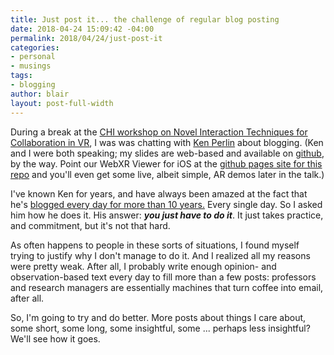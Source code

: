 ```yaml
---
title: Just post it... the challenge of regular blog posting
date: 2018-04-24 15:09:42 -04:00
permalink: 2018/04/24/just-post-it
categories:
- personal
- musings
tags:
- blogging
author: blair
layout: post-full-width
---
```


During a break at the [CHI workshop on Novel Interaction Techniques for Collaboration in VR](https://virtualreality-chi2018.media.mit.edu/), I was was chatting with [Ken Perlin](http://www.kenperlin.com/) about blogging. (Ken and I were both speaking;  my slides are web-based and available on [github](https://github.com/blairmacintyre/chi-arvr-workshop-2018/), by the way. Point our WebXR Viewer for iOS at the [github pages site for this repo](https://blairmacintyre.github.io/chi-arvr-workshop-2018/#/) and you'll even get some live, albeit simple, AR demos later in the talk.)

I've known Ken for years, and have always been amazed at the fact that he's [blogged every day for more than 10 years.](http://blog.kenperlin.com/)  Every single day.  So I asked him how he does it.  His answer: _**you just have to do it**_.  It just takes practice, and commitment, but it's not that hard.  

As often happens to people in these sorts of situations, I found myself trying to justify why I don't manage to do it. And I realized all my reasons were pretty weak. After all, I probably write enough opinion- and observation-based text every day to fill more than a few posts:  professors and research managers are essentially machines that turn coffee into email, after all.

So, I'm going to try and do better.  More posts about things I care about, some short, some long, some insightful, some ... perhaps less insightful?  We'll see how it goes.
